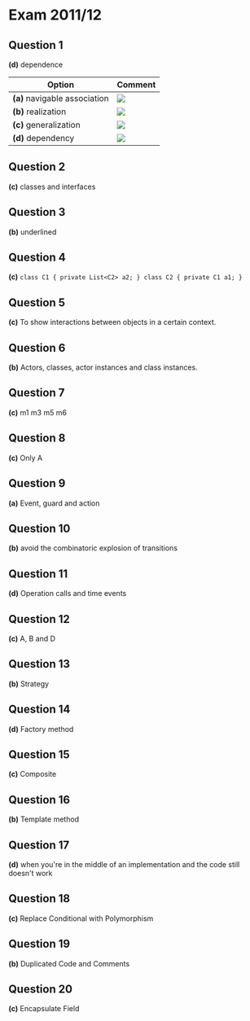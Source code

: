# Exam 2011/12

## Question 1

**(d)** dependence

| Option                        | Comment                                                                           |
|-------------------------------|-----------------------------------------------------------------------------------|
| **(a)** navigable association | ![](https://www.uml-diagrams.org/association/class-navigability-navigable.png)    |
| **(b)** realization           | ![](https://www.uml-diagrams.org/uml-core/class-interface-realization.png)        |
| **(c)** generalization        | ![](https://www.uml-diagrams.org/class-diagrams/class-generalizaion-separate.png) |
| **(d)** dependency            | ![](https://www.uml-diagrams.org/uml-core/class-dependency-usage.png)             |

## Question 2

**(c)** classes and interfaces

## Question 3

**(b)** underlined

## Question 4

**(c)** `class C1 { private List<C2> a2; } class C2 { private C1 a1; }`

## Question 5

**(c)** To show interactions between objects in a certain context.

## Question 6

**(b)** Actors, classes, actor instances and class instances.

## Question 7

**(c)** m1 m3 m5 m6

## Question 8

**(c)** Only A

## Question 9

**(a)** Event, guard and action

## Question 10

**(b)** avoid the combinatoric explosion of transitions

## Question 11

**(d)** Operation calls and time events

## Question 12

**(c)** A, B and D

## Question 13

**(b)** Strategy

## Question 14

**(d)** Factory method

## Question 15

**(c)** Composite

## Question 16

**(b)** Template method

## Question 17

**(d)** when you're in the middle of an implementation and the code still doesn't work

## Question 18

**(c)** Replace Conditional with Polymorphism

## Question 19

**(b)** Duplicated Code and Comments

## Question 20

**(c)** Encapsulate Field
